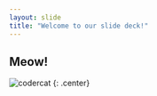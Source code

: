 ```yaml
---
layout: slide
title: "Welcome to our slide deck!"
---
```


## Meow!

![codercat](https://octodex.github.com/images/surftocat.png)
{: .center}
